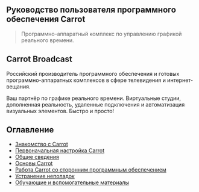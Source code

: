 ## Руководство пользователя программного обеспечения Carrot

> Программно-аппаратный комплекс по управлению графикой реального времени.

## Carrot Broadcast

Российский производитель программного обеспечения и готовых программно-аппаратных комплексов в сфере телевидения и интернет-вещания.

Ваш партнёр по графике реального времени. Виртуальные студии, дополненная реальность, удаленные подключения и автоматизация визуальных элементов. Быстро и просто!

## Оглавление

- [Знакомство с Carrot](Acquaintance%20with%20Carrot.md)
- [Первоначальная настройка Carrot](Initial%20Setup.md)
- [Общие сведения](General%20Information.md)
- [Основы Carrot](Carrot%20Basics.md)
- [Работа Carrot со сторонним программным обеспечением](Working%20with%20Third-party%20Software.md)
- [Устранение неполадок](Troubleshooting.md)
- [Обучающие и вспомогательные материалы](Educational%20and%20Auxiliary%20Materials.md)

